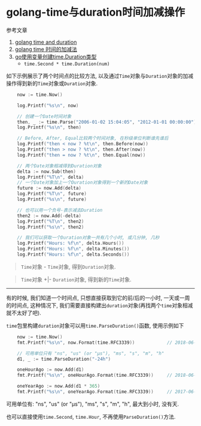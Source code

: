 # golang-time与duration时间加减操作

参考文章

1. [golang time and duration](https://studygolang.com/articles/5016)
2. [golang time 时间的加减法](https://studygolang.com/articles/8919)
3. [go使用变量创建time.Duration类型](https://www.jianshu.com/p/af086f53b58b)
    - `time.Second * time.Duration(num)`

如下示例展示了两个时间点的比较方法, 以及通过`Time`对象与`Duration`对象的加减操作得到新的`Time`对象或`Duration`对象.

```go
    now := time.Now()

    log.Printf("%s\n", now)

    // 创建一个Date时间对象
    then, _ := time.Parse("2006-01-02 15:04:05", "2012-01-01 00:00:00")
    log.Printf("%s\n", then)

    // Before, After, Equal比较两个时间对象, 在秒级单位判断谁先谁后
    log.Printf("then < now ? %t\n", then.Before(now))
    log.Printf("then > now ? %t\n", then.After(now))
    log.Printf("then = now ? %t\n", then.Equal(now))

    // 两个Date对象相减得到Duration对象
    delta := now.Sub(then)
    log.Printf("%T\n", delta)
    // 一个Date对象加上一个Duration对象得到一个新的Date对象
    future := now.Add(delta)
    log.Printf("%T\n", future)
    log.Printf("%s\n", future)

    // 也可以用一个负号-表示减去Duration
    then2 := now.Add(-delta)
    log.Printf("%T\n", then2)
    log.Printf("%s\n", then2)

    // 我们可以获取一个Duration对象一共有几个小时, 或几分钟, 几秒
    log.Printf("Hours: %f\n", delta.Hours())
    log.Printf("Hours: %f\n", delta.Minutes())
    log.Printf("Hours: %f\n", delta.Seconds())
```

> `Time`对象 - `Time`对象, 得到`Duration`对象.

> `Time`对象 +|- `Duration`对象, 得到新的`Time`对象.

------

有的时候, 我们知道一个时间点, 只想直接获取到它的前/后的一小时, 一天或一周的时间点, 这种情况下, 我们需要直接构建出`duration`对象(再找两个`time`对象相减就不太好了吧).

`time`包里构建`duration`对象可以用`time.ParseDuration()`函数, 使用示例如下

```go
	now := time.Now()
	fmt.Printf("%s\n", now.Format(time.RFC3339))			// 2018-06-06T18:21:32+08:00

	// 可用单位只有 "ns", "us" (or "µs"), "ms", "s", "m", "h"
	d1, _ := time.ParseDuration("-24h")

	oneHourAgo := now.Add(d1)
	fmt.Printf("%s\n", oneHourAgo.Format(time.RFC3339))		// 2018-06-05T18:21:32+08:00

	oneYearAgo := now.Add(d1 * 365)
	fmt.Printf("%s\n", oneYearAgo.Format(time.RFC3339))		// 2017-06-06T18:21:32+08:00
```

可用单位有: "ns", "us" (or "µs"), "ms", "s", "m", "h", 最大到小时, 没有天.

也可以直接使用`time.Second`, `time.Hour`, 不再使用`ParseDuration()`方法.
